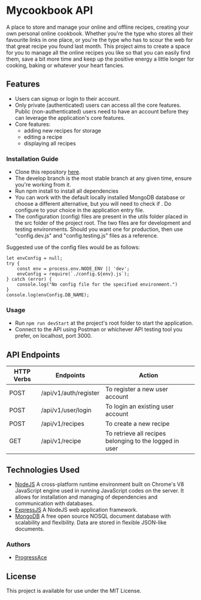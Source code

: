 # Mycookbook API

A place to store and manage your online and offline recipes, creating your own personal online cookbook.
Whether you're the type who stores all their favourite links in one place, or you're the type who has to scour the web for that great recipe you found last month.
This project aims to create a space for you to manage all the online recipes you like so that you can easily find them, save a bit more time and keep up the positive energy a little longer for cooking, baking or whatever your heart fancies.

## Features
* Users can signup or login to their account.
* Only private (authenticated) users can access all the core features. Public (non-authenticated) users need to have an account before they can leverage the application's core features.
* Core features:
    * adding new recipes for storage
    * editing a recipe
    * displaying all recipes

### Installation Guide
* Clone this repository [here](https://github.com/ProgressAce/mycookbook-api.git).
* The develop branch is the most stable branch at any given time, ensure you're working from it.
* Run npm install to install all dependencies
* You can work with the default locally installed MongoDB database or choose a different alternative, but you will need to check if . Do configure to your choice in the application entry file.
* The configuration (config) files are present in the utils folder placed in the src folder of the project root. The two files are for development and testing environments. Should you want one for production, then use "config.dev.js" and "config.testing.js" files as a reference.

Suggested use of the config files would be as follows:
```nodejs
let envConfig = null;
try {
    const env = process.env.NODE_ENV || 'dev';
    envConfig = require(`./config.${env}.js`);
} catch (error) {
    console.log("No config file for the specified environment.")
}
console.log(envConfig.DB_NAME);
```

### Usage
* Run ```npm run devStart``` at the project's root folder to start the application.
* Connect to the API using Postman or whichever API testing tool you prefer, on localhost, port 3000.

## API Endpoints
| HTTP Verbs | Endpoints | Action |
| --- | --- | --- |
| POST | /api/v1/auth/register | To register a new user account |
| POST | /api/v1/user/login | To login an existing user account |
| POST | /api/v1/recipes | To create a new recipe |
| GET | /api/v1/recipe | To retrieve all recipes belonging to the logged in user |

## Technologies Used
* [NodeJS](https://nodejs.org/) A cross-platform runtime environment built on Chrome's V8 JavaScript engine used in running JavaScript codes on the server. It allows for installation and managing of dependencies and communication with databases.
* [ExpressJS](https://www.expresjs.org/) A NodeJS web application framework.
* [MongoDB](https://www.mongodb.com/) A free open source NOSQL document database with scalability and flexibility. Data are stored in flexible JSON-like documents.

### Authors
* [ProgressAce](https://github.com/ProgressAce)

## License
This project is available for use under the MIT License.
